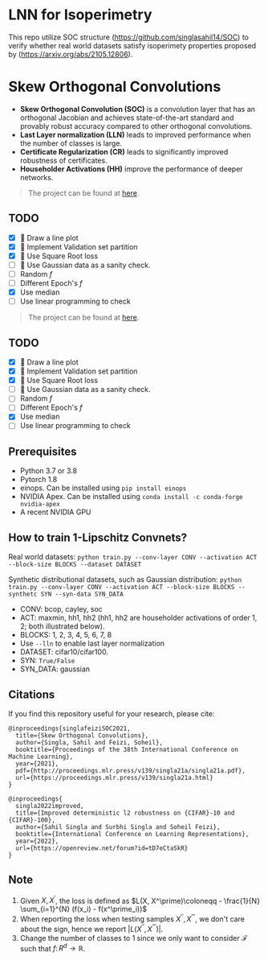 # LNN for Isoperimetry

This repo utilize SOC structure (<https://github.com/singlasahil14/SOC>) to verify whether real world datasets satisfy isoperimety properties proposed by (<https://arxiv.org/abs/2105.12806>).

# Skew Orthogonal Convolutions

- **Skew Orthogonal Convolution (SOC)** is a convolution layer that has an orthogonal Jacobian and achieves state-of-the-art standard and provably robust accuracy compared to other orthogonal convolutions.
- **Last Layer normalization (LLN)** leads to improved performance when the number of classes is large.
- **Certificate Regularization (CR)** leads to significantly improved robustness of certificates.
- **Householder Activations (HH)** improve the performance of deeper networks.

> The project can be found at [here](https://wandb.ai/pbb/iso).

## TODO

- [x] 🎨 Draw a line plot
- [x] 🧪 Implement Validation set partition
- [x] 🧪 Use Square Root loss
- [ ] 🧪 Use Gaussian data as a sanity check.
- [ ] Random $f$
- [ ] Different Epoch's $f$
- [x] Use median
- [ ] Use linear programming to check

> The project can be found at [here](https://wandb.ai/pbb/iso).

## TODO

- [x] 🎨 Draw a line plot
- [x] 🧪 Implement Validation set partition
- [x] 🧪 Use Square Root loss
- [ ] 🧪 Use Gaussian data as a sanity check.
- [ ] Random $f$
- [ ] Different Epoch's $f$
- [x] Use median
- [ ] Use linear programming to check

## Prerequisites

- Python 3.7 or 3.8
- Pytorch 1.8
- einops. Can be installed using ```pip install einops```
- NVIDIA Apex. Can be installed using ```conda install -c conda-forge nvidia-apex```
- A recent NVIDIA GPU

## How to train 1-Lipschitz Convnets?

Real world datasets:
```python train.py --conv-layer CONV --activation ACT --block-size BLOCKS --dataset DATASET```

Synthetic distributional datasets, such as Gaussian distribution:
```python train.py --conv-layer CONV --activation ACT --block-size BLOCKS --synthetc SYN --syn-data SYN_DATA```

- CONV: bcop, cayley, soc
- ACT: maxmin, hh1, hh2 (hh1, hh2 are householder activations of order 1, 2; both illustrated below).
- BLOCKS: 1, 2, 3, 4, 5, 6, 7, 8
- Use ```--lln``` to enable last layer normalization
- DATASET: cifar10/cifar100.
- SYN: ```True/False```
- SYN_DATA: gaussian

## Citations

If you find this repository useful for your research, please cite:

```
@inproceedings{singlafeiziSOC2021,
  title={Skew Orthogonal Convolutions},
  author={Singla, Sahil and Feizi, Soheil},
  booktitle={Proceedings of the 38th International Conference on Machine Learning},
  year={2021},
  pdf={http://proceedings.mlr.press/v139/singla21a/singla21a.pdf},
  url={https://proceedings.mlr.press/v139/singla21a.html}
}

@inproceedings{
  singla2022improved,
  title={Improved deterministic l2 robustness on {CIFAR}-10 and {CIFAR}-100},
  author={Sahil Singla and Surbhi Singla and Soheil Feizi},
  booktitle={International Conference on Learning Representations},
  year={2022},
  url={https://openreview.net/forum?id=tD7eCtaSkR}
}
```

## Note

1. Given $X, X^\prime$, the loss is defined as $L(X, X^\prime)\coloneqq - \frac{1}{N} \sum_{i=1}^{N} (f(x_i) - f(x^\prime_i))$
2. When reporting the loss when testing samples $X^{\prime \prime}, X^{\prime\prime\prime}$, we don't care about the sign, hence we report $\left\vert L(X^{\prime\prime}, X^{\prime\prime\prime}) \right\vert$.
3. Change the number of classes to $1$ since we only want to consider $\mathcal{F}$ such that $f\colon R^d \to \mathbb{R}$.
